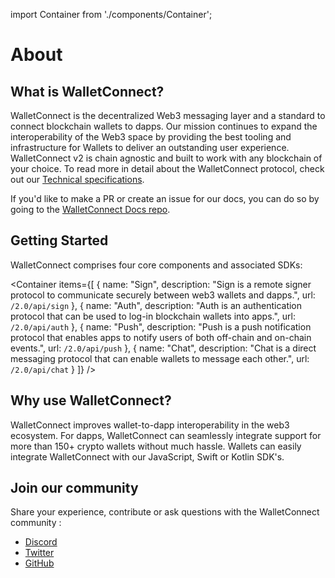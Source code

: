 import Container from './components/Container';

# About

## What is WalletConnect?
WalletConnect is the decentralized Web3 messaging layer and a standard to connect blockchain wallets to dapps. Our mission continues to expand the interoperability of the Web3 space by providing the best tooling and infrastructure for Wallets to deliver an outstanding user experience. WalletConnect v2 is chain agnostic and built to work with any blockchain of your choice. To read more in detail about the WalletConnect protocol, check out our [Technical specifications](./specs/readme.md).

If you'd like to make a PR or create an issue for our docs, you can do so by going to the [WalletConnect Docs repo](https://github.com/WalletConnect/walletconnect-docs).

## Getting Started

WalletConnect comprises four core components and associated SDKs:

<Container
  items={[
    {
      name: "Sign",
      description: "Sign is a remote signer protocol to communicate securely between web3 wallets and dapps.",
      url: `/2.0/api/sign`
    },
    {
      name: "Auth",
      description: "Auth is an authentication protocol that can be used to log-in blockchain wallets into apps.",
      url: `/2.0/api/auth`
    },
    {
      name: "Push",
      description: "Push is a push notification protocol that enables apps to notify users of both off-chain and on-chain events.",
      url: `/2.0/api/push`
    },
    {
      name: "Chat",
      description: "Chat is a direct messaging protocol that can enable wallets to message each other.",
      url: `/2.0/api/chat`
    }
  ]}
/>

## Why use WalletConnect?

WalletConnect improves wallet-to-dapp interoperability in the web3 ecosystem. For dapps, WalletConnect can seamlessly integrate support for more than 150+ crypto wallets without much hassle. Wallets can easily integrate WalletConnect with our JavaScript, Swift or Kotlin SDK's.

## Join our community

Share your experience, contribute or ask questions with the WalletConnect community :

- [Discord](https://discord.walletconnect.org)
- [Twitter](https://twitter.com/walletconnect)
- [GitHub](https://github.com/walletconnect)
